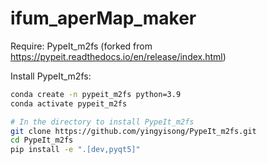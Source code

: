 # ifum_aperMap_maker

Require: PypeIt_m2fs (forked from https://pypeit.readthedocs.io/en/release/index.html)

Install PypeIt_m2fs:

```sh
conda create -n pypeit_m2fs python=3.9
conda activate pypeit_m2fs

# In the directory to install PypeIt_m2fs
git clone https://github.com/yingyisong/PypeIt_m2fs.git
cd PypeIt_m2fs
pip install -e ".[dev,pyqt5]"
```


